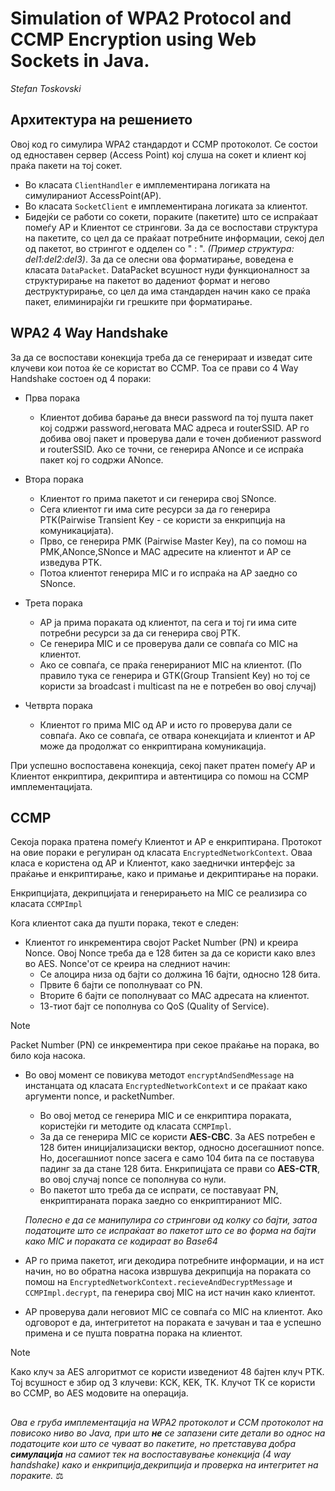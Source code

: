 # Simulation of WPA2 Protocol and CCMP Encryption using Web Sockets in Јava. 
*Stefan Toskovski*


## Архитектура на решението

 Овој код го симулира WPA2 стандардот и CCMP протоколот. Се состои од едноставен сервер (Access Point) кој слуша на сокет и клиент кој праќа пакети на тој сокет.
* Во класата `ClientHandler` е имплементирана логиката на симулираниот AccessPoint(AP).
* Во класата `SocketClient` e имплементирана логиката за клиентот.
*  Бидејќи се работи со сокети, пораките (пакетите) што се испраќаат помеѓу AP и Клиентот се стрингови. За да се воспостави структура на пакетите, со цел да се праќаат потребните информации, секој дел од пакетот, во стрингот е одделен со " : ". *(Пример структура: del1:del2:del3)*. За да се олесни ова форматирање, воведена е класата `DataPacket`. DataPacket всушност нуди функционалност за структурирање на пакетот во дадениот формат и негово деструктурирање, со цел да има стандарден начин како се праќа пакет, елиминирајќи ги грешките при форматирање.

 ## WPA2 4 Way Handshake
 
За да се воспостави конекција треба да се генерираат и изведат сите клучеви кои потоа ќе се користат во CCMP. Тоа се прави со 4 Way Handshake состоен од 4 пораки:

* Прва порака
	 - Клиентот добива барање да внеси password па тој пушта пакет кој содржи password,неговата MAC адреса и routerSSID. AP го добива овој пакет и проверува дали е точен добиениот password и routerSSID. Ако се точни, се генерира ANonce и се испраќа пакет кој го содржи АNonce.
	 
* Втора порака
  - Клиентот го прима пакетот и си генерира свој SNonce.
  - Сега клиентот ги има сите ресурси за да го генерира PTK(Pairwise Transient Key - се користи за енкрипција на комуникацијата).
  - Прво, се генерира PMK  (Pairwise Master Key), па со помош на PMK,ANonce,SNonce и MAC адресите на клиентот и AP се изведува PTK.
  - Потоа клиентот генерира MIC и го испраќа на AP заедно со SNonce.

* Трета порака
	- AP ја прима пораката од клиентот, па сега и тој ги има сите потребни ресурси за да си генерира свој PTK. 
  - Се генерира MIC и се проверува дали се совпаѓа со MIC на клиентот.
  - Ако се совпаѓа, се праќа генерираниот MIC на клиентот. (По правило тука се генерира и GTK(Group Transient Key) но тој се користи за broadcast i multicast па не е потребен во овој случај)

* Четврта порака
	- Клиентот го прима MIC од AP и исто го проверува дали се совпаѓа. Ако се совпаѓа, се отвара конекцијата и клиентот и AP може да продолжат со енкриптирана комуникација.
	
	
При успешно воспоставена конекција, секој пакет пратен помеѓу AP и Клиентот енкриптира, декриптира и автентицира со помош на CCMP имплементацијата.

## CCMP

Секоја порака пратена помеѓу Клиентот и AP е енкриптирана. Протокот на овие пораки е регулиран од класата `EncryptedNetworkContext`. Оваа класа е користена од AP и Клиентот, како заеднички интерфејс за праќање и енкриптирање, како и примање и декриптирање на пораки.

Енкрипцијата, декрипцијата и генерирањето на MIC се реализира со класата `CCMPImpl` 

Кога клиентот сака да пушти порака, текот е следен:

- Клиентот го инкрементира својот Packet Number (PN) и креира Nonce. Овој Nonce треба да е 128 битен за да се користи како влез во AES. Nonce'от се креира на следниот начин:
	- Се алоцира низа од бајти со должина 16 бајти, односно 128 бита. 
	- Првите 6 бајти се пополнуваат со PN.
  	- Вторите 6 бајти се пополнуваат со MAC адресата на клиентот.
  	- 13-тиот бајт се пополнува со QoS (Quality of Service).
> [!NOTE]
> Packet Number (PN) се инкрементира при секое праќање на порака, во било која насока.
- Во овој момент се повикува методот `encryptAndSendMessage` на инстанцата од класата `EncryptedNetworkContext` и се праќаат како аргументи nonce, и packetNumber.
  	- Во овој метод се генерира MIC и се енкриптира пораката, користејќи ги методите од класата `CCMPImpl`.
     - За да се генерира MIC се користи **AES-CBC**. За AES потребен е 128 битен иницијализациски вектор, односно досегашниот nonce. Но, досегашниот nonce засега е само 104 бита па се поставува падинг за да стане 128 бита. Енкрипицјата се прави со **AES-CTR**, во овој случај nonce се пополнува со нули.
     - Во пакетот што треба да се испрати, се поставуаат PN, енкриптираната порака заедно со енкриптираниот MIC.
       
  _Полесно е да се манипулира со стрингови од колку со бајти, затоа податоците што се испраќаат во пакетот што се во форма на бајти како MIC и пораката се кодираат во Base64_

- AP го прима пакетот, иги декодира потребните информации, и на ист начин, но во обратна насока извршува декрипција на пораката со помош на `EncryptedNetworkContext.recieveAndDecryptMessage` и `CCMPImpl.decrypt`, па генерира свој MIC на ист начин како клиентот.
- АP проверува дали неговиот MIC се совпаѓа со MIC на клиентот. Ако одговорот е да, интегритетот на пораката е зачуван и таа е успешно примена и се пушта повратна порака на клиентот.

> [!NOTE]
> Како клуч за AES алгоритмот се користи изведениот 48 бајтен клуч PTK. Toj всушност е збир од 3 клучеви: KCK, KEK, TK. Клучот ТК се користи во CCMP, во AES модовите на операција.



## 
*Ова е груба имплементација на WPA2 протоколот и CCM протоколот на повисоко ниво во Java, при што **не** се запазени сите детали во однос на податоците кои што се чуваат во пакетите, но претставува добра **симулација** на самиот тек на воспоставување конекција (4 way handshake) како и енкрипција,декрипција и проверка на интегритет на пораките.* ⚖️




